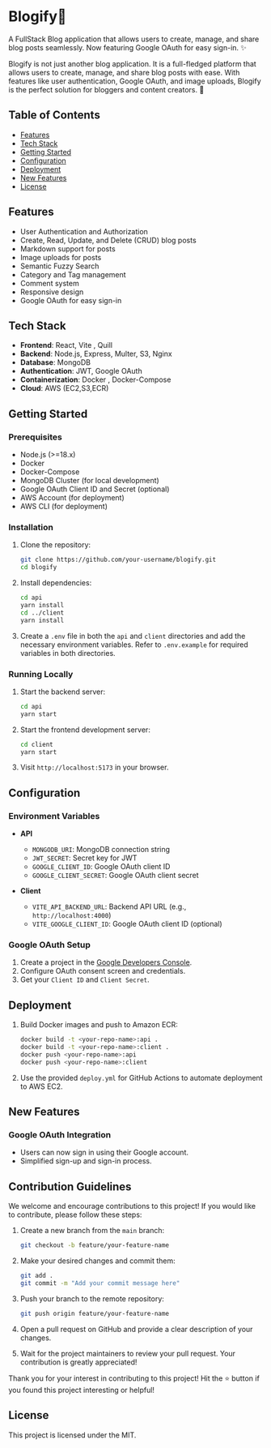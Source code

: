 # Blogify📝

A FullStack Blog application that allows users to create, manage, and share blog posts seamlessly. Now featuring Google OAuth for easy sign-in. ✨

Blogify is not just another blog application. It is a full-fledged platform that allows users to create, manage, and share blog posts with ease. With features like user authentication, Google OAuth, and image uploads, Blogify is the perfect solution for bloggers and content creators. 🚀

## Table of Contents

- [Features](#features)
- [Tech Stack](#tech-stack)
- [Getting Started](#getting-started)
- [Configuration](#configuration)
- [Deployment](#deployment)
- [New Features](#new-features)
- [License](#license)

## Features

- User Authentication and Authorization
- Create, Read, Update, and Delete (CRUD) blog posts
- Markdown support for posts
- Image uploads for posts
- Semantic Fuzzy Search
- Category and Tag management
- Comment system
- Responsive design
- Google OAuth for easy sign-in

## Tech Stack

- **Frontend**: React, Vite , Quill
- **Backend**: Node.js, Express, Multer, S3, Nginx
- **Database**: MongoDB 
- **Authentication**: JWT, Google OAuth
- **Containerization**: Docker , Docker-Compose
- **Cloud**: AWS (EC2,S3,ECR) 

## Getting Started

### Prerequisites

- Node.js (>=18.x)
- Docker
- Docker-Compose
- MongoDB Cluster (for local development)
- Google OAuth Client ID and Secret (optional)
- AWS Account (for deployment)
- AWS CLI     (for deployment)

### Installation

1. Clone the repository:
    ```bash
    git clone https://github.com/your-username/blogify.git
    cd blogify
    ```

2. Install dependencies:
    ```bash
    cd api
    yarn install
    cd ../client
    yarn install
    ```

3. Create a `.env` file in both the `api` and `client` directories and add the necessary environment variables. Refer to `.env.example` for required variables in both directories.

### Running Locally

1. Start the backend server:
    ```bash
    cd api
    yarn start
    ```

2. Start the frontend development server:
    ```bash
    cd client
    yarn start
    ```

3. Visit `http://localhost:5173` in your browser.

## Configuration

### Environment Variables

- **API**
  - `MONGODB_URI`: MongoDB connection string
  - `JWT_SECRET`: Secret key for JWT
  - `GOOGLE_CLIENT_ID`: Google OAuth client ID
  - `GOOGLE_CLIENT_SECRET`: Google OAuth client secret

- **Client**
  - `VITE_API_BACKEND_URL`: Backend API URL (e.g., `http://localhost:4000`)
  - `VITE_GOOGLE_CLIENT_ID`: Google OAuth client ID (optional)

### Google OAuth Setup

1. Create a project in the [Google Developers Console](https://console.developers.google.com/).
2. Configure OAuth consent screen and credentials.
3. Get your `Client ID` and `Client Secret`.

## Deployment

1. Build Docker images and push to Amazon ECR:
    ```bash
    docker build -t <your-repo-name>:api .
    docker build -t <your-repo-name>:client .
    docker push <your-repo-name>:api
    docker push <your-repo-name>:client
    ```

2. Use the provided `deploy.yml` for GitHub Actions to automate deployment to AWS EC2.

## New Features

### Google OAuth Integration

- Users can now sign in using their Google account.
- Simplified sign-up and sign-in process.


## Contribution Guidelines

We welcome and encourage contributions to this project! If you would like to contribute, please follow these steps:

1. Create a new branch from the `main` branch:
   ```bash
   git checkout -b feature/your-feature-name
   ```

2. Make your desired changes and commit them:
   ```bash
   git add .
   git commit -m "Add your commit message here"
   ```

3. Push your branch to the remote repository:
   ```bash
   git push origin feature/your-feature-name
   ```

4. Open a pull request on GitHub and provide a clear description of your changes.

5. Wait for the project maintainers to review your pull request. Your contribution is greatly appreciated!

Thank you for your interest in contributing to this project!
Hit the ⭐️ button if you found this project interesting or helpful!




## License

This project is licensed under the MIT.
